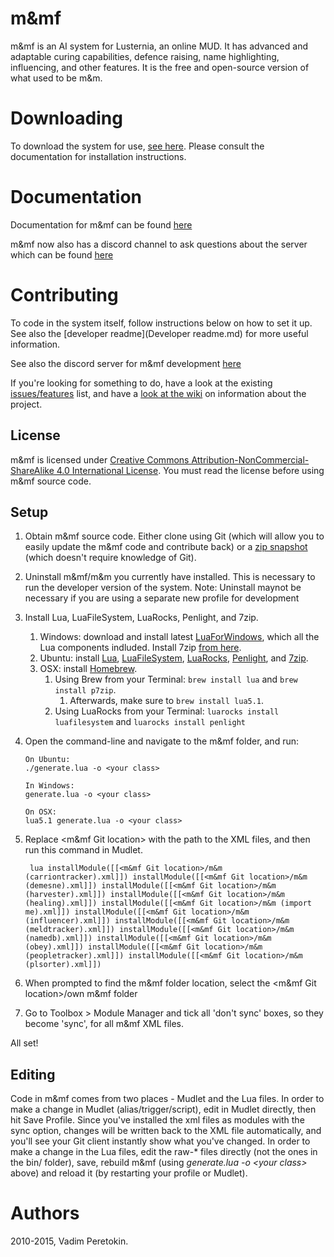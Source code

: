 # m&mf
m&mf is an AI system for Lusternia, an online MUD. It has advanced and adaptable curing capabilities, defence raising, name highlighting, influencing, and other features. It is the free and open-source version of what used to be m&m.

# Downloading
To download the system for use, [see here](https://github.com/m-mf/m-mf/releases). Please consult the documentation for installation instructions.

# Documentation
Documentation for m&mf can be found [here](http://m-mf.github.io/m-mf/)

m&mf now also has a discord channel to ask questions about the server which can be found [here](https://discord.gg/KGWjGSU)

# Contributing
To code in the system itself, follow instructions below on how to set it up. See also the [developer readme](Developer readme.md) for more useful information.

See also the discord server for m&mf development [here](https://discord.gg/NXt9H38)

If you're looking for something to do, have a look at the existing [issues/features](https://github.com/m-mf/m-mf/issues) list, and have a [look at the wiki](https://github.com/m-mf/m-mf/wiki) on information about the project.

## License
m&mf is licensed under [Creative Commons Attribution-NonCommercial-ShareAlike 4.0 International License](http://creativecommons.org/licenses/by-nc-sa/4.0/). You must read the license before using m&mf source code.

## Setup

1. Obtain m&mf source code. Either clone using Git (which will allow you to easily update the m&mf code and contribute back) or a [zip snapshot](https://github.com/m-mf/m-mf/archive/master.zip) (which doesn't require knowledge of Git).
1. Uninstall m&mf/m&m you currently have installed. This is necessary to run the developer version of the system.
Note: Uninstall maynot be necessary if you are using a separate new profile for development
1. Install Lua, LuaFileSystem, LuaRocks, Penlight, and 7zip.
    1. Windows: download and install latest [LuaForWindows](https://github.com/rjpcomputing/luaforwindows/releases), which all the Lua components indluded. Install 7zip [from here](http://www.7-zip.org/download.html).
    1. Ubuntu: install [Lua](https://apps.ubuntu.com/cat/applications/lua5.1/), [LuaFileSystem](https://apps.ubuntu.com/cat/applications/lua-filesystem/), [LuaRocks](https://apps.ubuntu.com/cat/applications/luarocks/), [Penlight](https://apps.ubuntu.com/cat/applications/lua-penlight/), and [7zip](https://apps.ubuntu.com/cat/applications/p7zip-full/).
    1. OSX: install [Homebrew](http://brew.sh).
        1. Using Brew from your Terminal: `brew install lua` and `brew install p7zip`.
            1. Afterwards, make sure to `brew install lua5.1`.
        1. Using LuaRocks from your Terminal: `luarocks install luafilesystem` and `luarocks install penlight`
1. Open the command-line and navigate to the m&mf folder, and run:

       On Ubuntu:
       ./generate.lua -o <your class>

       In Windows:
       generate.lua -o <your class>
       
       On OSX:
       lua5.1 generate.lua -o <your class>


1. Replace &lt;m&mf Git location&gt; with the path to the XML files, and then run this command in Mudlet.

        lua installModule([[<m&mf Git location>/m&m (carriontracker).xml]]) installModule([[<m&mf Git location>/m&m (demesne).xml]]) installModule([[<m&mf Git location>/m&m (harvester).xml]]) installModule([[<m&mf Git location>/m&m (healing).xml]]) installModule([[<m&mf Git location>/m&m (import me).xml]]) installModule([[<m&mf Git location>/m&m (influencer).xml]]) installModule([[<m&mf Git location>/m&m (meldtracker).xml]]) installModule([[<m&mf Git location>/m&m (namedb).xml]]) installModule([[<m&mf Git location>/m&m (obey).xml]]) installModule([[<m&mf Git location>/m&m (peopletracker).xml]]) installModule([[<m&mf Git location>/m&m (plsorter).xml]])
1. When prompted to find the m&mf folder location, select the &lt;m&mf Git location&gt;/own m&mf folder
1. Go to Toolbox > Module Manager and tick all 'don't sync' boxes, so they become 'sync', for all m&mf XML files.

All set!

## Editing

Code in m&mf comes from two places - Mudlet and the Lua files. In order to make a change in Mudlet (alias/trigger/script), edit in Mudlet directly, then hit Save Profile. Since you've installed the xml files as modules with the sync option, changes will be written back to the XML file automatically, and you'll see your Git client instantly show what you've changed. In order to make a change in the Lua files, edit the raw-* files directly (not the ones in the bin/ folder), save, rebuild m&mf (using *generate.lua -o \<your class>* above) and reload it (by restarting your profile or Mudlet).


# Authors
2010-2015, Vadim Peretokin.

